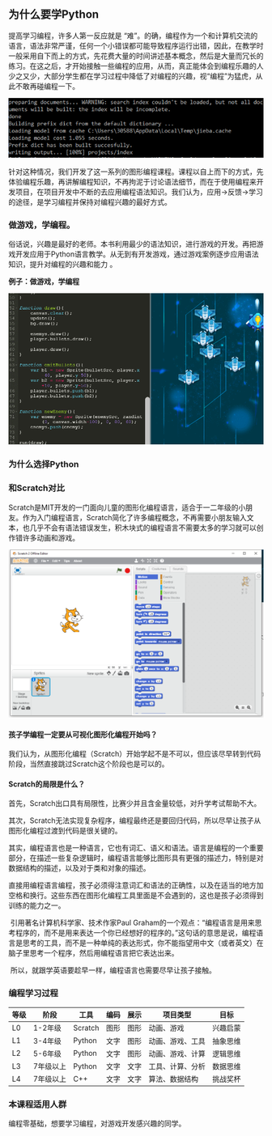 ## 为什么要学Python

提高学习编程，许多人第一反应就是 “难”。的确，编程作为一个和计算机交流的语言，语法非常严谨，任何一个小错误都可能导致程序运行出错，因此，在教学时一般采用自下而上的方式，先花费大量的时间讲述基本概念，然后是大量而冗长的练习。在这之后，才开始接触一些编程的应用，从而，真正能体会到编程乐趣的人少之又少，大部分学生都在学习过程中降低了对编程的兴趣，视“编程”为猛虎，从此不敢再碰编程一下。

![errors](../images/introduction/errors.png)

针对这种情况，我们开发了这一系列的图形编程课程。课程以自上而下的方式，先体验编程乐趣，再讲解编程知识，不再拘泥于讨论语法细节，而在于使用编程来开发项目，在项目开发中不断的去应用编程语法知识。我们认为，应用->反馈->学习的途径，是学习编程并保持对编程兴趣的最好方式。

### 做游戏，学编程。

俗话说，兴趣是最好的老师。本书利用最少的语法知识，进行游戏的开发。再把游戏开发应用于Python语言教学。从无到有开发游戏，通过游戏案例逐步应用语法知识，提升对编程的兴趣和能力 。

**例子：做游戏，学编程**

![ThunderFight](../images/introduction/ThunderFight.gif)



### 为什么选择Python



### 和Scratch对比

Scratch是MIT开发的一门面向儿童的图形化编程语言，适合于一二年级的小朋友。作为入门编程语言，Scratch简化了许多编程概念，不再需要小朋友输入文本，也几乎不会有语法错误发生，积木块式的编程语言不需要太多的学习就可以创作错许多动画和游戏。

![scratch](../images/introduction/scratch.png)

#### 孩子学编程一定要从可视化图形化编程开始吗？

​      我们认为，从图形化编程（Scratch）开始学起不是不可以，但应该尽早转到代码阶段，当然直接跳过Scratch这个阶段也是可以的。

#### Scratch的局限是什么？

​      首先，Scratch出口具有局限性，比赛少并且含金量较低，对升学考试帮助不大。

​      其次，Scratch无法实现复杂程序，编程最终还是要回归代码，所以尽早让孩子从图形化编程过渡到代码是很关键的。

​      其实，编程语言也是一种语言，它也有词汇、语义和语法。语言是编程的一个重要部分，在描述一些复杂逻辑时，编程语言能够比图形具有更强的描述力，特别是对数据结构的描述，以及对于类和对象的描述。

​      直接用编程语言编程，孩子必须得注意词汇和语法的正确性，以及在适当的地方加空格和换行。这些东西在图形化编程工具里面是不会遇到的，这也是孩子必须得到训练的能力之一。

​       引用著名计算机科学家、技术作家Paul Graham的一个观点：“编程语言是用来思考程序的，而不是用来表达一个你已经想好的程序的。”这句话的意思是说，编程语言是思考的工具，而不是一种单纯的表达形式，你不能指望用中文（或者英文）在脑子里思考一个程序，然后用编程语言把它表达出来。

​     所以，就跟学英语要趁早一样，编程语言也需要尽早让孩子接触。



### 编程学习过程

| 等级 | 阶段      | 工具    | 编码 | 展示 | 项目类型         | 目标     |
| ---- | --------- | ------- | ---- | ---- | ---------------- | -------- |
| L0   | 1-2年级   | Scratch | 图形 | 图形 | 动画、游戏       | 兴趣启蒙 |
| L1   | 3-4年级   | Python  | 文字 | 图形 | 动画、游戏、工具 | 抽象思维 |
| L2   | 5-6年级   | Python  | 文字 | 图形 | 动画、游戏、计算 | 逻辑思维 |
| L3   | 7年级以上 | Python  | 文字 | 文字 | 工具、计算、分析 | 数据思维 |
| L4   | 7年级以上 | C++     | 文字 | 文字 | 算法、数据结构   | 挑战奖杯 |



### 本课程适用人群

编程零基础，想要学习编程，对游戏开发感兴趣的同学。